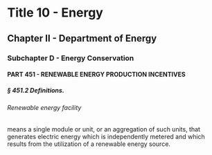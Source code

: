 
# Title 10 - Energy
## Chapter II - Department of Energy
### Subchapter D - Energy Conservation
#### PART 451 - RENEWABLE ENERGY PRODUCTION INCENTIVES
##### § 451.2 Definitions.
###### Renewable energy facility

means a single module or unit, or an aggregation of such units, that generates electric energy which is independently metered and which results from the utilization of a renewable energy source.
